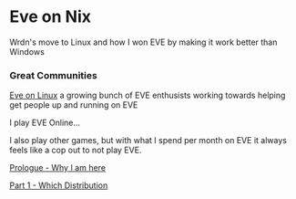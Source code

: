 # Eve on Nix

Wrdn's move to Linux and how I won EVE by making it work better than Windows

### Great Communities

[Eve on Linux](https://discord.gg/uYykxfw7ZH) a growing bunch of EVE enthusists working towards helping get people up and running on EVE



I play EVE Online...

I also play other games, but with what I spend per month on EVE it always feels like a cop out to not play EVE.

[Prologue - Why I am here](https://github.com/wrdn-git/eveonnix/wiki/Prologue-%E2%80%90-*spooky-noises*-Big-Brother-is-watching)

[Part 1 - Which Distribution](https://github.com/wrdn-git/eveonnix/wiki/Part-One-%E2%80%90-Which-Distribution)
